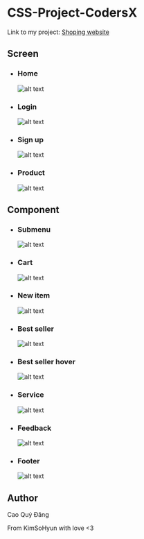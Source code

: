 # CSS-Project-CodersX

Link to my project: [Shoping website](https://final-project-firebase-5e2ac.web.app/index.html)

## Screen
* ### Home
    ![alt text](https://github.com/wowKimSoHyun/Final-project-CSS-CodersX/blob/master/md/homescreen.png?raw=true "Home screen")
* ### Login
    ![alt text](https://github.com/wowKimSoHyun/Final-project-CSS-CodersX/blob/master/md/login-screen.jpg?raw=true "Login screen")
* ### Sign up
    ![alt text](https://github.com/wowKimSoHyun/Final-project-CSS-CodersX/blob/master/md/signup-screen.jpg?raw=true "Siggup screen")
* ### Product
    ![alt text](https://github.com/wowKimSoHyun/Final-project-CSS-CodersX/blob/master/md/show-product-screen.jpg?raw=true "Home screen")



## Component
* ### Submenu
    ![alt text](https://github.com/wowKimSoHyun/Final-project-CSS-CodersX/blob/master/md/sub-menu-screen.jpg?raw=true "Submenu")
* ### Cart
    ![alt text](https://github.com/wowKimSoHyun/Final-project-CSS-CodersX/blob/master/md/cart.jpg?raw=true "Cart")
* ### New item
    ![alt text](https://github.com/wowKimSoHyun/Final-project-CSS-CodersX/blob/master/md/new-component.jpg?raw=true "New item")
* ### Best seller
    ![alt text](https://github.com/wowKimSoHyun/Final-project-CSS-CodersX/blob/master/md/seller.jpg?raw=true "Best seller")
* ### Best seller hover
    ![alt text](https://github.com/wowKimSoHyun/Final-project-CSS-CodersX/blob/master/md/sellerhover.jpg?raw=true "onHover")
* ### Service
    ![alt text](https://github.com/wowKimSoHyun/Final-project-CSS-CodersX/blob/master/md/service-component.jpg?raw=true "Service")
* ### Feedback
    ![alt text](https://github.com/wowKimSoHyun/Final-project-CSS-CodersX/blob/master/md/instar-section.jpg?raw=true "Feedback")
* ### Footer
    ![alt text](https://github.com/wowKimSoHyun/Final-project-CSS-CodersX/blob/master/md/footer.jpg?raw=true "Footer")

## Author
Cao Quý Đăng

From KimSoHyun with love <3